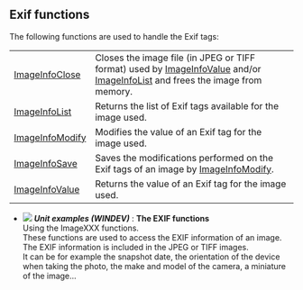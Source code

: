 


## Exif functions
			



<a name="NOTE1"></a>
<a name="NOTE1_1"></a>
The following functions are used to handle the Exif tags: 



|   |   |
| --- | --- |
| [ImageInfoClose](../WDLang1/3091001.md) | Closes the image file (in JPEG or TIFF format) used by [ImageInfoValue](../WDLang1/3091003.md) and/or [ImageInfoList](../WDLang1/3091002.md) and frees the image from memory. |
| [ImageInfoList](../WDLang1/3091002.md) | Returns the list of Exif tags available for the image used. |
| [ImageInfoModify](../WDLang1/3091005.md) | Modifies the value of an Exif tag for the image used. |
| [ImageInfoSave](../WDLang1/3091006.md) | Saves the modifications performed on the Exif tags of an image by [ImageInfoModify](../WDLang1/3091005.md). |
| [ImageInfoValue](../WDLang1/3091003.md) | Returns the value of an Exif tag for the image used. |






- ![](https://doc.pcsoft.fr/en-US/images/image.awp?langid=3&name=TheEXIFfunctions.gif) ***Unit examples (WINDEV)*** : **The EXIF functions** <br>Using the ImageXXX functions.<br>These functions are used to access the EXIF information of an image.<br>The EXIF information is included in the JPEG or TIFF images.<br>It can be for example the snapshot date, the orientation of the device when taking the photo, the make and model of the camera, a miniature of the image...


